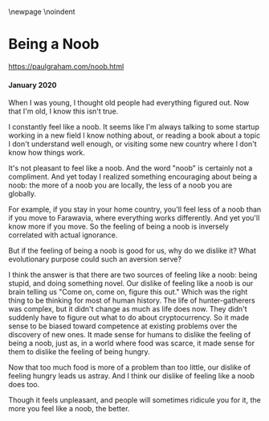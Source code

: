 \newpage
\noindent

Being a Noob
============


  

<https://paulgraham.com/noob.html>
  

#### January 2020


  

  

 When I was young, I thought old people had everything figured out.
Now that I'm old, I know this isn't true.
   

  

 I constantly feel like a noob. It seems like I'm always talking to
some startup working in a new field I know nothing about, or reading
a book about a topic I don't understand well enough, or visiting some new
country where I don't know how things work.
   

  

 It's not pleasant to feel like a noob. And the word "noob" is
certainly not a compliment. And yet today I realized something
encouraging about being a noob: the more of a noob you are locally,
the less of a noob you are globally.
   

  

 For example, if you stay in your home country, you'll feel less
of a noob than if you move to Farawavia, where everything works
differently. And yet you'll know more if you move.
So the feeling of being a noob is inversely correlated with actual
ignorance.
   

  

 But if the feeling of being a noob is good for us, why do we dislike
it? What evolutionary purpose could such an aversion serve?
   

  

 I think the answer is that there are two sources of feeling like a
noob: being stupid, and doing something novel. Our dislike of feeling
like a noob is our brain telling us "Come on, come on, figure this
out." Which was the right thing to be thinking for most of human
history. The life of hunter\-gatherers was complex, but it didn't
change as much as life does now. They didn't suddenly have to figure
out what to do about cryptocurrency. So it made sense to be biased
toward competence at existing problems over the discovery of new
ones. It made sense for humans to dislike the feeling of being a
noob, just as, in a world where food was scarce, it made sense for
them to dislike the feeling of being hungry.
   

  

 Now that too much food is more of a problem than too little, our
dislike of feeling hungry leads us astray. And I think our dislike
of feeling like a noob does too.
   

  

 Though it feels unpleasant, and people will sometimes ridicule you
for it, the more you feel like a noob, the better.
   

  

  

  

  

  


